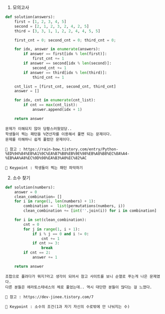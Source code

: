 1. 모의고사
``` python
def solution(answers):
    first = [1, 2, 3, 4, 5]
    second = [2, 1, 2, 3, 2, 4, 2, 5]
    third = [3, 3, 1, 1, 2, 2, 4, 4, 5, 5]

    first_cnt = 0; second_cnt = 0; third_cnt = 0;

    for idx, answer in enumerate(answers):
        if answer == first[idx % len(first)]:
            first_cnt += 1
        if answer == second[idx % len(second)]:
            second_cnt += 1
        if answer == third[idx % len(third)]:
            third_cnt += 1

    cnt_list = [first_cnt, second_cnt, third_cnt]
    answer = []

    for idx, cnt in enumerate(cnt_list):
        if cnt == max(cnt_list):
            answer.append(idx + 1)

    return answer
```

    문제가 이해되지 않아 당황스러웠었당..
    학생들이 찍는 패턴을 %연산자를 이용해서 풀면 되는 문제이다.
    문제를 이해하니 쉽게 풀렸던 문제이다.
    
    📖 참고 : https://rain-bow.tistory.com/entry/Python-%ED%94%84%EB%A1%9C%EA%B7%B8%EB%9E%98%EB%A8%B8%EC%8A%A4-%EB%AA%A8%EC%9D%98%EA%B3%A0%EC%82%AC
    
    🔑 Keypoint : 학생들이 찍는 패턴 파악하기
    
2. 소수 찾기
``` python
def solution(numbers):
    answer = 0
    clean_combination= []
    for i in range(1, len(numbers) + 1):
        combination =  list(permutations(numbers, i))
        clean_combination += [int(''.join(i)) for i in combination]

    for i in set(clean_combination):
        cnt = 0
        for j in range(1, i + 1):
            if i % j == 0 and i != 0:
                cnt += 1
            if cnt >= 3:
                break
        if cnt == 2:
            answer += 1

    return answer
```

    조합으로 풀려다가 뭐지?라고 생각이 되어서 참고 사이트를 보니 순열로 푸는게 나은 문제였다.
    다른 분들은 에라토스테네스의 체로 풀었는데.. 역시 대단한 분들이 많다는 걸 느꼈다.
    
    📖 참고 : https://dev-jinee.tistory.com/7
    
    🔑 Keypoint : 소수의 조건(1과 자기 자신의 수로밖에 안 나눠지는 수)
